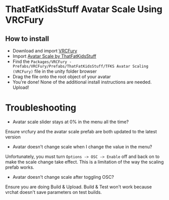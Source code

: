 ThatFatKidsStuff Avatar Scale Using VRCFury
==

## How to install
* Download and import [VRCFury](https://vrcfury.com/download)
* Import [Avatar Scale by ThatFatKidsStuff](https://thatfatkidsmom.gumroad.com/l/dbezuo)
* Find the `Packages/VRCFury - Prefabs/VRCFury/Prefabs/ThatFatKidsStuff/TFKS Avatar Scaling (VRCFury)` file in the unity folder browser
* Drag the file onto the root object of your avatar
* You're done! None of the additional install instructions are needed. Upload!

# Troubleshooting

* Avatar scale slider stays at 0% in the menu all the time?

Ensure vrcfury and the avatar scale prefab are both updated to the latest version

* Avatar doesn't change scale when I change the value in the menu?

Unfortunately, you must turn `Options -> OSC -> Enable` off and back on to make the scale change take effect. This is a limitation of the way the scaling prefab works.

* Avatar doesn't change scale after toggling OSC?

Ensure you are doing Build & Upload. Build & Test won't work because vrchat doesn't save parameters on test builds.
